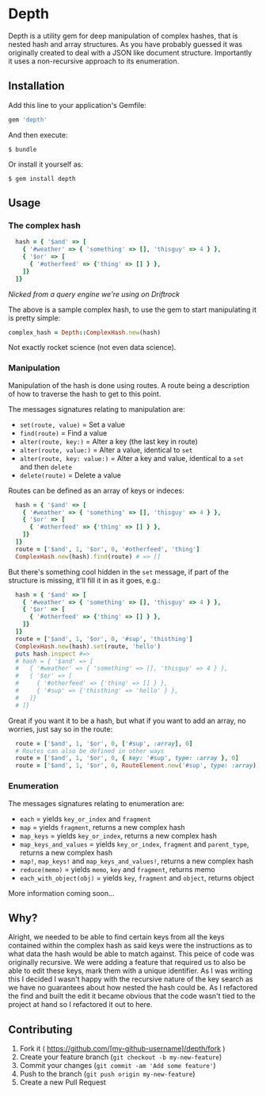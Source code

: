 # Depth

Depth is a utility gem for deep manipulation of complex hashes, that
is nested hash and array structures. As you have probably guessed it
was originally created to deal with a JSON like document structure.
Importantly it uses a non-recursive approach to its enumeration.

## Installation

Add this line to your application's Gemfile:

```ruby
gem 'depth'
```

And then execute:

    $ bundle

Or install it yourself as:

    $ gem install depth

## Usage

### The complex hash

```ruby
  hash = { '$and' => [
    { '#weather' => { 'something' => [], 'thisguy' => 4 } },
    { '$or' => [
      { '#otherfeed' => {'thing' => [] } },
    ]}
  ]}
```
_Nicked from a query engine we're using on Driftrock_

The above is a sample complex hash, to use the gem to
start manipulating it is pretty simple:

```ruby
complex_hash = Depth::ComplexHash.new(hash)
```

Not exactly rocket science (not even data science).

### Manipulation

Manipulation of the hash is done using routes. A route
being a description of how to traverse the hash to
get to this point.

The messages signatures relating to manipulation are:

* `set(route, value)` = Set a value
* `find(route)` = Find a value
* `alter(route, key:)` = Alter a key (the last key in route)
* `alter(route, value:)` = Alter a value, identical to `set`
* `alter(route, key: value:)` = Alter a key and value, identical to a `set` and then `delete`
* `delete(route)` = Delete a value

Routes can be defined as an array of keys or indeces:

```ruby
  hash = { '$and' => [
    { '#weather' => { 'something' => [], 'thisguy' => 4 } },
    { '$or' => [
      { '#otherfeed' => {'thing' => [] } },
    ]}
  ]}
  route = ['$and', 1, '$or', 0, '#otherfeed', 'thing']
  ComplexHash.new(hash).find(route) # => []
```

But there's something cool hidden in the `set` message,
if part of the structure is missing, it'll fill it in as it
goes, e.g.:

```ruby
  hash = { '$and' => [
    { '#weather' => { 'something' => [], 'thisguy' => 4 } },
    { '$or' => [
      { '#otherfeed' => {'thing' => [] } },
    ]}
  ]}
  route = ['$and', 1, '$or', 0, '#sup', 'thisthing']
  ComplexHash.new(hash).set(route, 'hello')
  puts hash.inspect #=>
  # hash = { '$and' => [
  #   { '#weather' => { 'something' => [], 'thisguy' => 4 } },
  #   { '$or' => [
  #     { '#otherfeed' => {'thing' => [] } },
  #     { '#sup' => {'thisthing' => 'hello' } },
  #   ]}
  # ]}
```

Great if you want it to be a hash, but what if you want to add
an array, no worries, just say so in the route:

```ruby
  route = ['$and', 1, '$or', 0, ['#sup', :array], 0]
  # Routes can also be defined in other ways
  route = ['$and', 1, '$or', 0, { key: '#sup', type: :array }, 0]
  route = ['$and', 1, '$or', 0, RouteElement.new('#sup', type: :array), 0]
```

### Enumeration

The messages signatures relating to enumeration are:

* `each` = yields `key_or_index` and `fragment`
* `map` = yields `fragment`, returns a new complex hash
* `map_keys` = yields `key_or_index`, returns a new complex hash
* `map_keys_and_values` = yields `key_or_index`, `fragment` and `parent_type`, returns a new complex hash
* `map!`, `map_keys!` and `map_keys_and_values!`, returns a new complex hash
* `reduce(memo)` = yields `memo`, `key` and `fragment`, returns memo
* `each_with_object(obj)` = yields `key`, `fragment` and `object`, returns object

More information coming soon...

## Why?

Alright, we needed to be able to find certain keys
from all the keys contained within the complex hash as said keys
were the instructions as to what data the hash would be able to match
against. This peice of code was originally recursive. We were adding
a feature that required us to also be able to edit these keys, mark
them with a unique identifier. As I was writing this I decided I wasn't
happy with the recursive nature of the key search as we have no guarantees
about how nested the hash could be. As I refactored the find and built
the edit it became obvious that the code wasn't tied to the project at
hand so I refactored it out to here.


## Contributing

1. Fork it ( https://github.com/[my-github-username]/depth/fork )
2. Create your feature branch (`git checkout -b my-new-feature`)
3. Commit your changes (`git commit -am 'Add some feature'`)
4. Push to the branch (`git push origin my-new-feature`)
5. Create a new Pull Request

